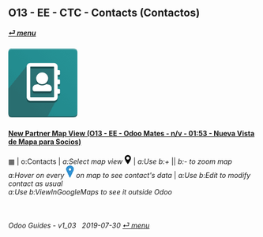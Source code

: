 ## O13 - EE - CTC - Contacts (Contactos)
#### [_&#x23CE; menu_](/o13/ee/o13-ee-guides_menu.md)  
### ![ctc](/doc/img/contacts.png)

#### [New Partner Map View (O13 - EE - Odoo Mates - n/v - 01:53 - Nueva Vista de Mapa para Socios)](https://youtube.com/embed/1y3uHWG7nDQ?autoplay=1&start=0&end=54s&rel=0)  
&#x25A6; | o:Contacts | _a:Select map view_ ![view_map](/doc/img/view_map.png) | _a:Use b:+_ || _b:- to zoom map_  
_a:Hover on every ![map_location](/doc/img/map_location.png) on map to see contact's data_ | _a:Use b:Edit to modify contact as usual_  
_a:Use b:ViewInGoogleMaps to see it outside Odoo_  


<br>
	
###### Odoo Guides - v1_03 &nbsp; 2019-07-30  [_&#x23CE; menu_](/o13/ee/o13-ee-calendar_guides_menu.md)  
